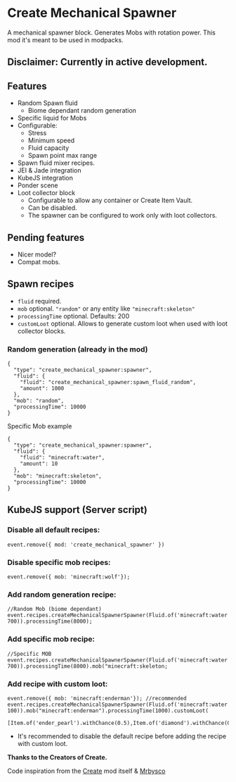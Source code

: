 # Create Mechanical Spawner

A mechanical spawner block. Generates Mobs with rotation power.
This mod it's meant to be used in modpacks. 

## Disclaimer: Currently in active development.


## Features
- Random Spawn fluid
  - Biome dependant random generation
- Specific liquid for Mobs
- Configurable:
  - Stress
  - Minimum speed
  - Fluid capacity
  - Spawn point max range
- Spawn fluid mixer recipes.
- JEI & Jade integration
- KubeJS integration
- Ponder scene
- Loot collector block
  - Configurable to allow any container or Create Item Vault.
  - Can be disabled.
  - The spawner can be configured to work only with loot collectors.


## Pending features
- Nicer model?
- Compat mobs.

## Spawn recipes
- `fluid` required.
- `mob` optional. `"random"` or any entity like `"minecraft:skeleton"`
- `processingTime` optional. Defaults: 200
- `customLoot` optional. Allows to generate custom loot when used with loot collector blocks.

### Random generation (already in the mod)
```
{
  "type": "create_mechanical_spawner:spawner",
  "fluid": {
    "fluid": "create_mechanical_spawner:spawn_fluid_random",
    "amount": 1000
  },
  "mob": "random",
  "processingTime": 10000
}
```
Specific Mob example
```
{
  "type": "create_mechanical_spawner:spawner",
  "fluid": {
    "fluid": "minecraft:water",
    "amount": 10
  },
  "mob": "minecraft:skeleton",
  "processingTime": 10000
}
```

## KubeJS support (Server script)

### Disable all default recipes:
```
event.remove({ mod: 'create_mechanical_spawner' })
```
### Disable specific mob recipes:
```
event.remove({ mob: 'minecraft:wolf'});
```

### Add random generation recipe:
```
//Random Mob (biome dependant)
event.recipes.createMechanicalSpawnerSpawner(Fluid.of('minecraft:water', 700)).processingTime(8000);
```
### Add specific mob recipe:
```
//Specific MOB
event.recipes.createMechanicalSpawnerSpawner(Fluid.of('minecraft:water', 700)).processingTime(8000).mob("minecraft:skeleton;
```

### Add recipe with custom loot:
```
event.remove({ mob: 'minecraft:enderman'}); //recommended
event.recipes.createMechanicalSpawnerSpawner(Fluid.of('minecraft:water', 100)).mob("minecraft:enderman").processingTime(1000).customLoot(
	[Item.of('ender_pearl').withChance(0.5),Item.of('diamond').withChance(0.5)]);
```
- It's recommended to disable the default recipe before adding the recipe with custom loot.

**Thanks to the Creators of Create.**

Code inspiration from the [Create](https://www.curseforge.com/minecraft/mc-mods/create "Create") mod itself & [Mrbysco](https://www.curseforge.com/members/mrbysco) 

